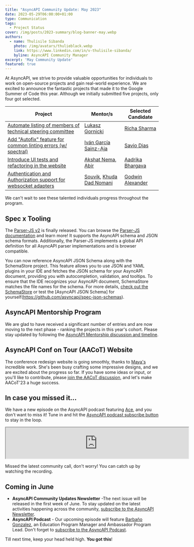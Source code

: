 ```yaml
---
title: "AsyncAPI Community Update: May 2023"
date: 2023-05-29T06:00:00+01:00
type: Communication
tags:
  - Project Status
cover: /img/posts/2023-summary/blog-banner-may.webp
authors:
  - name: Thulisile Sibanda
    photo: /img/avatars/thulieblack.webp
    link: https://www.linkedin.com/in/v-thulisile-sibanda/
    byline: AsyncAPI Community Manager
excerpt: 'May Community Update'
featured: true
---
```


At AsyncAPI, we strive to provide valuable opportunities for individuals to work on open-source projects and gain real-world experience. 
We are excited to announce the fantastic projects that made it to the Google Summer of Code this year. Although we initially submitted five projects, only four got selected. 

| Project  | Mentor/s | Selected Candidate |
| --- | --- | --- |
[Automate listing of members of technical steering committee](https://github.com/asyncapi/.github/issues/210) | [Lukasz Gornicki](https://github.com/derberg) | [Richa Sharma](https://github.com/14Richa) 
[Add "Autofix" feature for common linting errors (w/ spectral)](https://github.com/asyncapi/vs-asyncapi-preview/issues/160) | [Iván García Sainz-Aja](https://github.com/ivangsa) | [Savio Dias](https://github.com/Savio629)
[Introduce UI tests and refactoring in the website](https://github.com/asyncapi/website/issues/1090) | [Akshat Nema](https://github.com/akshatnema), [Abir](https://github.com/imabp) | [Aadrika Bhargava](https://github.com/reachaadrika)
[Authentication and Authorization support for websocket adapters](https://github.com/asyncapi/glee/issues/377) | [Souvik](https://github.com/Souvikns), [Khuda Dad Nomani](https://github.com/KhudaDad414) | [Godwin Alexander](https://github.com/oviecodes)

We can't wait to see these talented individuals progress throughout the program.

## Spec x Tooling
The [Parser-JS v2](https://github.com/asyncapi/parser-js) is finally released. You can browse the [Parser-JS documentation](https://github.com/asyncapi/parser-js#api-documentation) and learn more! It supports the AsyncAPI schema and JSON schema formats. Additionally, the Parser-JS implements a global API definition for all AsyncAPI parser implementations and is browser compatible.

You can now reference AsyncAPI JSON Schema along with the SchemaStore project. This feature allows you to use JSON and YAML plugins in your IDE and fetches the JSON schema for your AsyncAPI document, providing you with autocompletion, validation, and tooltips. To ensure that the IDE recognizes your AsyncAPI document, SchemaStore matches the file names for the schema. For more details, [check out the SchemaStore](https://github.com/SchemaStore/schemastore) or test the [AsyncAPI JSON Schema] for yourself(https://github.com/asyncapi/spec-json-schemas).

## AsyncAPI Mentorship Program
We are glad to have received a significant number of entries and are now moving to the next phase - ranking the projects in this year's cohort. Please stay updated by following the [AsyncAPI Mentorship discussion and timeline](https://github.com/orgs/asyncapi/discussions/689).

## AsyncAPI Conf on Tour (AACoT) Website
The conference redesign website is going smoothly, thanks to [Maya's](https://www.linkedin.com/in/aishatmuibudeen/) incredible work. She's been busy crafting some impressive designs, and we are excited about the progress so far. If you have some ideas or input, or you'll like to contribute, please [join the AACoT discussion](https://github.com/orgs/asyncapi/discussions/662), and let's make AACoT'23 a huge success.

## In case you missed it...
We have a new episode on the AsyncAPI podcast featuring [Ace](https://www.linkedin.com/in/acebuild/), and you don't want to miss it! Tune in and hit the [AsyncAPI podcast subscribe button](https://open.spotify.com/show/73BrcNwJ5ZI9ygR8nfElZi) to stay in the loop.

<iframe src="https://podcasters.spotify.com/pod/show/asyncapi/embed/episodes/Lets-learn-more-about-Ace-Azeez-Elegbede-e2345ie" height="102px" width="600px" scrolling="no"></iframe>

Missed the latest community call, don't worry! You can catch up by watching the recording.

<YouTube id="l9Tp5eMTol4" />

## Coming in June
- **AsyncAPI Community Updates Newsletter** -The next issue will be released in the first week of June. To stay updated on the latest activities happening across the community, [subscribe to the AsyncAPI Newsletter](https://www.asyncapi.com/newsletter).
- **AsyncAPI Podcast** - Our upcoming episode will feature [Barbaño Gonzalez](https://www.linkedin.com/in/barbano-gonzalez-moreno), an Education Program Manager and Ambassador Program Lead. Don't forget to [subscribe to the AsyncAPI Podcast](https://open.spotify.com/show/73BrcNwJ5ZI9ygR8nfElZi).

Till next time, keep your head held high. **You got this**!